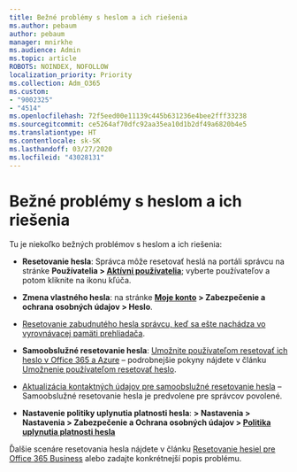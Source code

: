 ```yaml
---
title: Bežné problémy s heslom a ich riešenia
ms.author: pebaum
author: pebaum
manager: mnirkhe
ms.audience: Admin
ms.topic: article
ROBOTS: NOINDEX, NOFOLLOW
localization_priority: Priority
ms.collection: Adm_O365
ms.custom:
- "9002325"
- "4514"
ms.openlocfilehash: 72f5eed00e11139c445b631236e4bee2fff33238
ms.sourcegitcommit: ce5264af70dfc92aa35ea10d1b2df49a6820b4e5
ms.translationtype: HT
ms.contentlocale: sk-SK
ms.lasthandoff: 03/27/2020
ms.locfileid: "43028131"
---
```

# <a name="common-password-issues-and-resolutions"></a>Bežné problémy s heslom a ich riešenia

Tu je niekoľko bežných problémov s heslom a ich riešenia:

- **Resetovanie hesla**: Správca môže resetovať heslá na portáli správcu na stránke **Používatelia > [Aktívni používatelia](https://portal.office.com/adminportal/home#/users)**; vyberte používateľov a potom kliknite na ikonu kľúča.

- **Zmena vlastného hesla**: na stránke **[Moje konto](https://portal.office.com/account/#home) > Zabezpečenie a ochrana osobných údajov > Heslo**.

- [Resetovanie zabudnutého hesla správcu, keď sa ešte nachádza vo vyrovnávacej pamäti prehliadača](https://docs.microsoft.com/microsoft-365/admin/add-users/reset-passwords?view=o365-worldwide#reset-my-office-365-tenant-admin-password).

- **Samoobslužné resetovanie hesla**: [Umožnite používateľom resetovať ich heslo v Office 365 a Azure](https://portal.office.com/adminportal/home#/SettingsMultiPivot/:/Settings/L1/SelfServiceReset) – podrobnejšie pokyny nájdete v článku [Umožnenie používateľom resetovať heslo](https://docs.microsoft.com/microsoft-365/admin/add-users/let-users-reset-passwords).

- [Aktualizácia kontaktných údajov pre samoobslužné resetovanie hesla](https://go.microsoft.com/fwlink/?linkid=849451) – Samoobslužné resetovanie hesla je predvolene pre správcov povolené. 

- **Nastavenie politiky uplynutia platnosti hesla**: **> Nastavenia > Nastavenia > Zabezpečenie a Ochrana osobných údajov > [Politika uplynutia platnosti hesla](https://admin.microsoft.com/AdminPortal/Home#/SettingsMultiPivot/:/Settings/L1/PasswordPolicy)**

Ďalšie scenáre resetovania hesla nájdete v článku [Resetovanie hesiel pre Office 365 Business](https://docs.microsoft.com/microsoft-365/admin/add-users/reset-passwords) alebo zadajte konkrétnejší popis problému.

